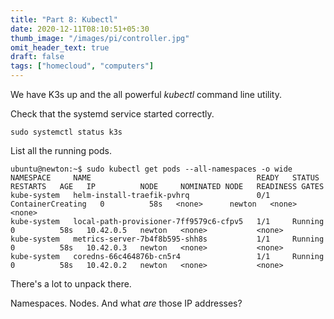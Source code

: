 ```yaml
---
title: "Part 8: Kubectl"
date: 2020-12-11T08:10:51+05:30
thumb_image: "/images/pi/controller.jpg"
omit_header_text: true
draft: false
tags: ["homecloud", "computers"]
---
```


We have K3s up and the all powerful *kubectl* command line utility. 

Check that the systemd service started correctly.

```
sudo systemctl status k3s
```

List all the running pods.

```
ubuntu@newton:~$ sudo kubectl get pods --all-namespaces -o wide
NAMESPACE     NAME                                     READY   STATUS              RESTARTS   AGE   IP          NODE     NOMINATED NODE   READINESS GATES
kube-system   helm-install-traefik-pvhrq               0/1     ContainerCreating   0          58s   <none>      newton   <none>           <none>
kube-system   local-path-provisioner-7ff9579c6-cfpv5   1/1     Running             0          58s   10.42.0.5   newton   <none>           <none>
kube-system   metrics-server-7b4f8b595-shh8s           1/1     Running             0          58s   10.42.0.3   newton   <none>           <none>
kube-system   coredns-66c464876b-cn5r4                 1/1     Running             0          58s   10.42.0.2   newton   <none>           <none>
```

There's a lot to unpack there. 

Namespaces. Nodes. And what *are* those IP addresses? 

